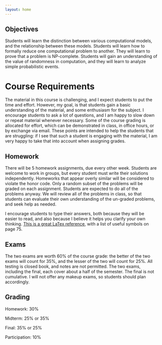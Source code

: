 ```yaml
---
layout: home
---
```



## Objectives

Students will learn the distinction between various computational models, and the relationship between these models.
Students will learn how to formally reduce one computational problem to another. They will learn to prove that a problem is NP-complete.
Students will gain an understanding of the value of randomness in computation, and they will learn to analyze simple probabilistic events.

[//]: < Students will learn about interactive proof systems, and how to prove that a protocol is sound.>

# Course Requirements

The material in this course is challenging, and I expect students to put the time and effort. However, my goal, is that students gain a basic understanding of the material, and some enthusiasm for the subject. I encourage students to ask a lot of questions, and I am happy to slow down or repeat material whenever necessary. Some of the course grading is allocated for effort, which can be demonstrated in class, in office hours, or by exchange via email. These points are intended to help the students that are struggling: if I see that such a student is engaging with the material, I am very happy to take that into account when assigning grades.

## Homework
There will be 5 homework assignments, due every other week. Students are welcome to work in groups, but every student must write their solutions independently. Homeworks that appear overly similar will be considered to violate the honor code. Only a random subset of the problems will be graded on each assignment. Students are expected to do all of the problems anyway. We will review all of the problems in class, so that students can evaluate their own understanding of the un-graded problems, and seek help as needed.

I encourage students to type their answers, both because they will be easier to read, and also because I believe it helps you clarify your own thinking. [This is a great LaTex reference](http://tug.ctan.org/info/lshort/english/lshort.pdf), with a list of useful symbols on page 75.

[//]: < You can use this LaTex template file, if it is helpful to you. There are also command definitions that might be helpful to you here. (If you're using the template file, you will need to remove the comment where the preamble file is included.)>


## Exams
The two exams are worth 60% of the course grade: the better of the two exams will count for 35%, and the lesser of the two will count for 25%. All testing is closed book, and notes are not permitted. The two exams, including the final, each cover about a half of the semester. The final is not cumulative. I will not offer any makeup exams, so students should plan accordingly.

## Grading
Homework: 30%

Midterm: 25% or 35%

Final: 35% or 25%

Participation: 10%
